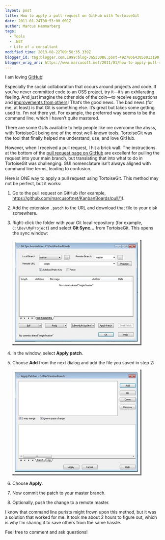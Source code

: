 ```yaml
---
layout: post
title: How to apply a pull request on GitHub with TortoiseGit
date: 2011-01-24T08:53:00.001Z
author: Marcus Hammarberg
tags:
  - Tools
  - .NET
  - Life of a consultant
modified_time: 2013-08-22T09:58:35.339Z
blogger_id: tag:blogger.com,1999:blog-36533086.post-492786643050013190
blogger_orig_url: https://www.marcusoft.net/2011/01/how-to-apply-pull-request-on-github.html
---
```


I am loving [GitHub](http://www.github.com/)!

Especially the social collaboration that occurs around projects and code. If you’ve never committed code to an OSS project, try it—it’s an exhilarating feeling. And just imagine the other side of the coin—to receive suggestions and [improvements from others](https://github.com/marcusoftnet/KanbanBoards/pull/1)! That’s the good news. The bad news (for me, at least) is that Git is something else. It’s great but takes some getting used to. I’m not there yet. For example, the preferred way seems to be the command line, which I haven’t quite mastered.

There are some GUIs available to help people like me overcome the abyss, with TortoiseGit being one of the most well-known tools. TortoiseGit was the tool that finally helped me understand, use, and love GitHub.

However, when I received a pull request, I hit a brick wall. The instructions at the bottom of the [pull request page on GitHub](https://github.com/marcusoftnet/KanbanBoards/pull/1) are excellent for pulling the request into your main branch, but translating that into what to do in TortoiseGit was challenging. GUI nomenclature isn’t always aligned with command line terms, leading to confusion.

Here is ONE way to apply a pull request using TortoiseGit. This method may not be perfect, but it works:

1. Go to the pull request on GitHub (for example, <https://github.com/marcusoftnet/KanbanBoards/pull/1>).
2. Add the extension `.patch` to the URL and download that file to your disk somewhere.
3. Right-click the folder with your Git local repository (for example, `C:\Dev\MyProject`) and select **Git Sync...** from TortoiseGit. This opens the sync window:

   ![TortoiseGit Sync Window](/img/tortoise%2520git%2520sync%2520window_thumb.jpg)

4. In the window, select **Apply patch**.
5. Choose **Add** from the next dialog and add the file you saved in step 2:

   ![Add Patch](/img/add%2520patch_thumb.jpg)

6. Choose **Apply**.
7. Now commit the patch to your master branch.
8. Optionally, push the change to a remote master.

I know that command line purists might frown upon this method, but it was a solution that worked for me. It took me about 2 hours to figure out, which is why I’m sharing it to save others from the same hassle.

Feel free to comment and ask questions!
